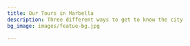 ```yaml
---
title: Our Tours in Marbella
description: Three different ways to get to know the city
bg_image: images/featue-bg.jpg

---
```

